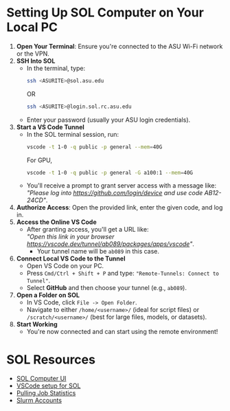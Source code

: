 # Setting Up SOL Computer on Your Local PC

1. **Open Your Terminal**: Ensure you're connected to the ASU Wi-Fi network or the VPN.
2. **SSH Into SOL**
    - In the terminal, type:
        ```bash
        ssh <ASURITE>@sol.asu.edu
        ```
        OR
        ```bash
        ssh <ASURITE>@login.sol.rc.asu.edu
        ```
    - Enter your password (usually your ASU login credentials).
3. **Start a VS Code Tunnel**
    - In the SOL terminal session, run:
        ```bash
        vscode -t 1-0 -q public -p general --mem=40G
        ```
        For GPU,
        ```bash
        vscode -t 1-0 -q public -p general -G a100:1 --mem=40G
        ```
    - You'll receive a prompt to grant server access with a message like:  
      _"Please log into https://github.com/login/device and use code AB12-24CD"_.
4. **Authorize Access**: Open the provided link, enter the given code, and log in.
5. **Access the Online VS Code**
    - After granting access, you'll get a URL like:  
      _"Open this link in your browser https://vscode.dev/tunnel/ab089/packages/apps/vscode"_.
        - Your tunnel name will be `ab089` in this case.
6. **Connect Local VS Code to the Tunnel**
    - Open VS Code on your PC.
    - Press `Cmd/Ctrl + Shift + P` and type: `"Remote-Tunnels: Connect to Tunnel"`.
    - Select **GitHub** and then choose your tunnel (e.g., `ab089`).
7. **Open a Folder on SOL**
    - In VS Code, click `File -> Open Folder`.
    - Navigate to either `/home/<username>/` (ideal for script files) or `/scratch/<username>/` (best for large files, models, or datasets).
8. **Start Working**
    - You're now connected and can start using the remote environment!

# SOL Resources

-   [SOL Computer UI](https://ood05.sol.rc.asu.edu/pun/sys/dashboard/)
-   [VSCode setup for SOL](https://asurc.atlassian.net/wiki/spaces/RC/pages/1907818602/VSCode)
-   [Pulling Job Statistics](https://asurc.atlassian.net/wiki/spaces/RC/pages/1906016458/Pulling+Job+Statistics#Seff)
-   [Slurm Accounts](https://asurc.atlassian.net/wiki/spaces/RC/pages/2430304258/Slurm+Accounts)
